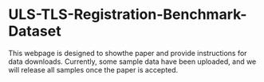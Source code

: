 # ULS-TLS-Registration-Benchmark-Dataset
This webpage is designed to showthe paper and provide instructions for data downloads. Currently, some sample data have been uploaded, and we will release all samples once the paper is accepted.

